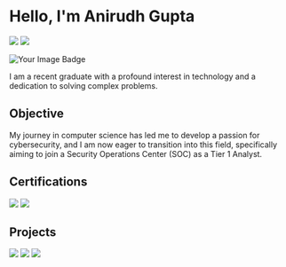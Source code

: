 # Hello, I'm Anirudh Gupta
<a href="https://www.linkedin.com/in/anirudh-gupta-420720281/"><img src="https://img.shields.io/badge/-LinkedIn-0072b1?&style=for-the-badge&logo=linkedin&logoColor=white" /></a>
<a href="https://medium.com/@aniamitgupta"><img src="https://img.shields.io/badge/-Medium-202020?&style=for-the-badge&logo=linkedin&logoColor=white" /></a>

<a><img src="https://tryhackme-badges.s3.amazonaws.com/Anibro.707.png" alt="Your Image Badge" ></a>


I am a recent graduate with a profound interest in technology and a dedication to solving complex problems.

## Objective

My journey in computer science has led me to develop a passion for cybersecurity, and I am now eager to transition into this field, specifically aiming to join a Security Operations Center (SOC) as a Tier 1 Analyst.

## Certifications

<a href="https://github.com/Annie775/Certificates/blob/Main/AnirudhGupta-CertifiedNetworkSecurityPractitioner(CNSP).pdf"><img src="https://img.shields.io/badge/-CNSP-C76e00?&style=for-the-badge&logo=CNSP&logoColor=white" /></a>
<a href=""><img src="https://img.shields.io/badge/-C|EH-FF0000?&style=for-the-badge&logo=CNSP&logoColor=white" /></a>

## Projects
<a href="https://github.com/Annie775/Mac_Changer_Project"><img src="https://img.shields.io/badge/-MAC Address Spoofer-C76e00?&style=for-the-badge&logo=CNSP&logoColor=white" /></a>
<a href="https://github.com/Annie775/Network_Scanner/tree/master"><img src="https://img.shields.io/badge/-Network Scanner-C76e00?&style=for-the-badge&logo=CNSP&logoColor=white" /></a>
<a href="https://github.com/Annie775/Python-Projects"><img src="https://img.shields.io/badge/-Python Projects-0072b1?&style=for-the-badge&logo=CNSP&logoColor=white" /></a>

